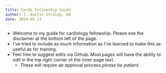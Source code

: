 ```yaml
---
title: Cards Fellowship Guide
author: J. Austin Straley, DO
date: 2024-05-13
---
```


- Welcome to my guide for cardiology fellowship. Please see the disclaimer at the bottom left of the page.
- I've tried to include as much information as I've learned to make this as useful as for training.
- Feel free to suggest edits via Github. Most pages will have the ability to edit in the top right corner of the inner page text.
  - These will require an approval process *please be patient.*
